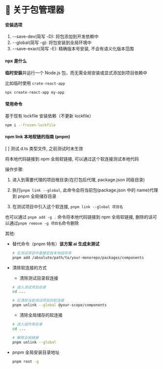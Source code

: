 # 🧩 关于包管理器

#### 安装选项

1. --save-dev(简写 -D)​: 将包添加到开发依赖中
2. --global(简写 -g): 将包安装到全局环境中
3. --save-exact(简写 -E): 精确版本号安装, 不会有语义化版本范围

#### npx 是什么

**临时安装**并运行一个 Node.js 包，而无需全局安装或显式添加到项目依赖中

比如临时使用 `crate-react-app`

```bash
npx create-react-app my-app
```

#### 常用命令

基于现有 lockfile 安装依赖（不更新 lockfile）

```bash
npm i --frozen-lockfile
```

#### npm link 本地软链的指南 (pnpm)

[ ] 测试.d.ts 类型文件, 之前测试时未生效

将本地代码链接到 npm 全局软链接, 可以通过这个软连接测试本地代码

操作步骤:

1. 进入到需要代理的项目根目录(在打包后代理, package.json 同级目录)

2. 执行`pnpm link --global`, 此命令会将当前包(package.json 中的 name)代理到 pnpm 全局储存目录

3. 在测试项目中引入这个软连接, `pnpm link --global 项目名`

也可以通过 `pnpm add -g .` 命令将本地代码链接到 npm 全局软链接, 删除的话可以通过`pnpm remove -g 项目名`命令删除

其他:

- 替代命令（pnpm 特有）**该方案 ai 生成未测试**

  ```bash
  # 在测试项目中直接安装本地组件库
  pnpm add /absolute/path/to/your-monorepo/packages/components
  ```

- 清除软连接的方式

  - 清除测试目录软连接

  ```bash
  # 进入测试项目目录
  cd ...

  # 仅清除当前测试项目的软连接
  pnpm unlink --global @your-scope/components
  ```

  - 清除全局储存的软连接

  ```bash
  # 进入组件库目录
  cd ...

  # 解除全局链接
  pnpm unlink --global
  ```

- pnpm 全局安装目录地址
  ```bash
  pnpm root -g
  ```
